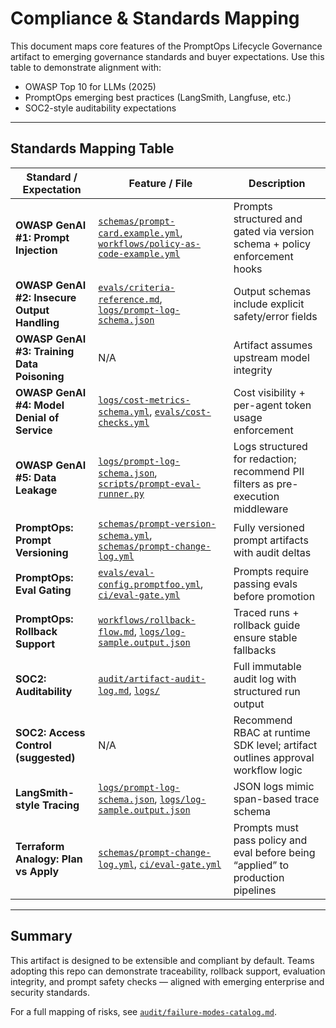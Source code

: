 # Compliance & Standards Mapping

This document maps core features of the PromptOps Lifecycle Governance artifact to emerging governance standards and buyer expectations. Use this table to demonstrate alignment with:

- OWASP Top 10 for LLMs (2025)
- PromptOps emerging best practices (LangSmith, Langfuse, etc.)
- SOC2-style auditability expectations

---

## Standards Mapping Table

| Standard / Expectation                       | Feature / File                                                                                                                                             | Description                                                                      |
| -------------------------------------------- | ---------------------------------------------------------------------------------------------------------------------------------------------------------- | -------------------------------------------------------------------------------- |
| **OWASP GenAI #1: Prompt Injection**         | [`schemas/prompt-card.example.yml`](../schemas/prompt-card.example.yml), [`workflows/policy-as-code-example.yml`](../workflows/policy-as-code-example.yml) | Prompts structured and gated via version schema + policy enforcement hooks       |
| **OWASP GenAI #2: Insecure Output Handling** | [`evals/criteria-reference.md`](../evals/criteria-reference.md), [`logs/prompt-log-schema.json`](../logs/prompt-log-schema.json)                           | Output schemas include explicit safety/error fields                              |
| **OWASP GenAI #3: Training Data Poisoning**  | N/A                                                                                                                                                        | Artifact assumes upstream model integrity                                        |
| **OWASP GenAI #4: Model Denial of Service**  | [`logs/cost-metrics-schema.yml`](../logs/cost-metrics-schema.yml), [`evals/cost-checks.yml`](../evals/cost-checks.yml)                                     | Cost visibility + per-agent token usage enforcement                              |
| **OWASP GenAI #5: Data Leakage**             | [`logs/prompt-log-schema.json`](../logs/prompt-log-schema.json), [`scripts/prompt-eval-runner.py`](../scripts/prompt-eval-runner.py)                       | Logs structured for redaction; recommend PII filters as pre-execution middleware |
| **PromptOps: Prompt Versioning**             | [`schemas/prompt-version-schema.yml`](../schemas/prompt-version-schema.yml), [`schemas/prompt-change-log.yml`](../schemas/prompt-change-log.yml)           | Fully versioned prompt artifacts with audit deltas                               |
| **PromptOps: Eval Gating**                   | [`evals/eval-config.promptfoo.yml`](../evals/eval-config.promptfoo.yml), [`ci/eval-gate.yml`](../ci/eval-gate.yml)                                         | Prompts require passing evals before promotion                                   |
| **PromptOps: Rollback Support**              | [`workflows/rollback-flow.md`](../workflows/rollback-flow.md), [`logs/log-sample.output.json`](../logs/log-sample.output.json)                             | Traced runs + rollback guide ensure stable fallbacks                             |
| **SOC2: Auditability**                       | [`audit/artifact-audit-log.md`](../audit/artifact-audit-log.md), [`logs/`](../logs/)                                                                       | Full immutable audit log with structured run output                              |
| **SOC2: Access Control (suggested)**         | N/A                                                                                                                                                        | Recommend RBAC at runtime SDK level; artifact outlines approval workflow logic   |
| **LangSmith-style Tracing**                  | [`logs/prompt-log-schema.json`](../logs/prompt-log-schema.json), [`logs/log-sample.output.json`](../logs/log-sample.output.json)                           | JSON logs mimic span-based trace schema                                          |
| **Terraform Analogy: Plan vs Apply**         | [`schemas/prompt-change-log.yml`](../schemas/prompt-change-log.yml), [`ci/eval-gate.yml`](../ci/eval-gate.yml)                                             | Prompts must pass policy and eval before being “applied” to production pipelines |

---

## Summary

This artifact is designed to be extensible and compliant by default. Teams adopting this repo can demonstrate traceability, rollback support, evaluation integrity, and prompt safety checks — aligned with emerging enterprise and security standards.

For a full mapping of risks, see [`audit/failure-modes-catalog.md`](../audit/failure-modes-catalog.md).
